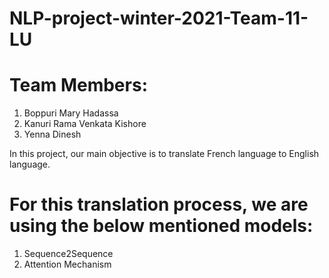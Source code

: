 # NLP-project-winter-2021-Team-11-LU
# Team Members:
 1) Boppuri Mary Hadassa 
 2) Kanuri Rama Venkata Kishore 
 3) Yenna Dinesh 
 
In this project, our main objective is to translate French language to English language.

# For this translation process, we are using the below mentioned models:
1. Sequence2Sequence
2. Attention Mechanism
